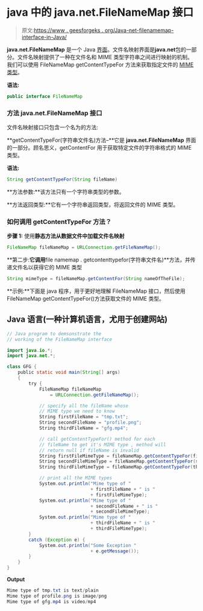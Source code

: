 # java 中的 java.net.FileNameMap 接口

> 原文:[https://www . geesforgeks . org/Java-net-filenamemap-interface-in-Java/](https://www.geeksforgeeks.org/java-net-filenamemap-interface-in-java/)

**java.net.FileNameMap** 是一个 Java [界面](https://www.geeksforgeeks.org/interfaces-in-java/)。文件名映射界面是**java.net**包的一部分。文件名映射提供了一种在文件名和 MIME 类型字符串之间进行映射的机制。我们可以使用 FileNameMap getContentTypeFor 方法来获取指定文件的 [MIME 类型](https://www.geeksforgeeks.org/mime-media-types/)。

**语法:**

```java
public interface FileNameMap
```

### **方法** java.net.FileNameMap 接口

文件名映射接口只包含一个名为的方法:

**getContentTypeFor(字符串文件名)方法–**它是 **java.net.FileNameMap** 界面的一部分。顾名思义，getContentFor 用于获取特定文件的字符串格式的 MIME 类型。

**语法:**

```java
String getContentTypeFor(String fileName)
```

**方法参数:**该方法只有一个字符串类型的参数。

**方法返回类型:**它有一个字符串返回类型，将返回文件的 MIME 类型。

### **如何调用 getContentTypeFor 方法？**

**步骤 1:** 使用**静态方法从数据文件中加载文件名映射**

```java
FileNameMap fileNameMap = URLConnection.getFileNameMap();
```

**第二步:**它调用**file namemap . getcontenttypefor(字符串文件名)**方法，并传递文件名以获得它的 MIME 类型

```java
String mimeType = fileNameMap.getContentFor(String nameOfTheFile);
```

**示例:**下面是 java 程序，用于更好地理解 FileNameMap 接口，然后使用 FileNameMap getContentTypeFor()方法获取文件的 MIME 类型。

## Java 语言(一种计算机语言，尤用于创建网站)

```java
// Java program to demsonstrate the
// working of the FileNameMap interface

import java.io.*;
import java.net.*;

class GFG {
    public static void main(String[] args)
    {
        try {
            FileNameMap fileNameMap
                = URLConnection.getFileNameMap();

            // specify all the fileName whose
            // MIME type we need to know
            String firstFileName = "tmp.txt";
            String secondFileName = "profile.png";
            String thirdFileName = "gfg.mp4";

            // call getContentTypeFor() method for each
            // fileName to get it's MIME type , method will
            // return null if fileName is invalid
            String firstFileMimeType = fileNameMap.getContentTypeFor(firstFileName);
            String secondFileMimeType = fileNameMap.getContentTypeFor(secondFileName);
            String thirdFileMimeType = fileNameMap.getContentTypeFor(thirdFileName);

            // print all the MIME types
            System.out.println("Mime type of "
                               + firstFileName + " is "
                               + firstFileMimeType);
            System.out.println("Mime type of "
                               + secondFileName + " is "
                               + secondFileMimeType);
            System.out.println("Mime type of "
                               + thirdFileName + " is "
                               + thirdFileMimeType);
        }
        catch (Exception e) {
            System.out.println("Some Exception "
                               + e.getMessage());
        }
    }
}
```

**Output**

```java
Mime type of tmp.txt is text/plain
Mime type of profile.png is image/png
Mime type of gfg.mp4 is video/mp4
```